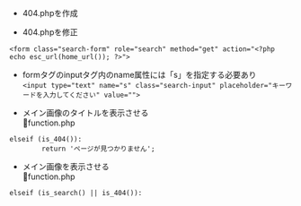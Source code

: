 - 404.phpを作成  

- 404.phpを修正  
```404.php
<form class="search-form" role="search" method="get" action="<?php echo esc_url(home_url()); ?>">
```

- formタグのinputタグ内のname属性には「s」を指定する必要あり  
`<input type="text" name="s" class="search-input" placeholder="キーワードを入力してください" value="">`  

- メイン画像のタイトルを表示させる  
🔻function.php  
```function.php
elseif (is_404()):
        return 'ページが見つかりません';
```

- メイン画像を表示させる  
🔻function.php
```function.php
elseif (is_search() || is_404()):
```

